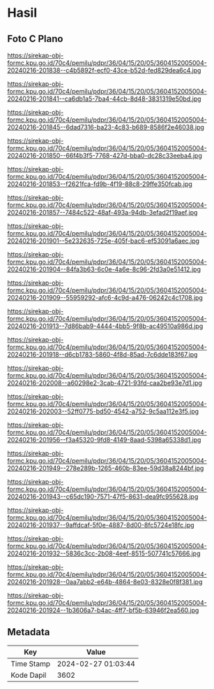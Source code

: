 # Hasil

## Foto C Plano

https://sirekap-obj-formc.kpu.go.id/70c4/pemilu/pdpr/36/04/15/20/05/3604152005004-20240216-201838--c4b5892f-ecf0-43ce-b52d-fed829dea6c4.jpg

https://sirekap-obj-formc.kpu.go.id/70c4/pemilu/pdpr/36/04/15/20/05/3604152005004-20240216-201841--ca6db1a5-7ba4-44cb-8d48-3831319e50bd.jpg

https://sirekap-obj-formc.kpu.go.id/70c4/pemilu/pdpr/36/04/15/20/05/3604152005004-20240216-201845--6dad7316-ba23-4c83-b689-8586f2e46038.jpg

https://sirekap-obj-formc.kpu.go.id/70c4/pemilu/pdpr/36/04/15/20/05/3604152005004-20240216-201850--66f4b3f5-7768-427d-bba0-dc28c33eeba4.jpg

https://sirekap-obj-formc.kpu.go.id/70c4/pemilu/pdpr/36/04/15/20/05/3604152005004-20240216-201853--f2621fca-fd9b-4f19-88c8-29ffe350fcab.jpg

https://sirekap-obj-formc.kpu.go.id/70c4/pemilu/pdpr/36/04/15/20/05/3604152005004-20240216-201857--7484c522-48af-493a-94db-3efad2f19aef.jpg

https://sirekap-obj-formc.kpu.go.id/70c4/pemilu/pdpr/36/04/15/20/05/3604152005004-20240216-201901--5e232635-725e-405f-bac6-ef53091a6aec.jpg

https://sirekap-obj-formc.kpu.go.id/70c4/pemilu/pdpr/36/04/15/20/05/3604152005004-20240216-201904--84fa3b63-6c0e-4a6e-8c96-2fd3a0e51412.jpg

https://sirekap-obj-formc.kpu.go.id/70c4/pemilu/pdpr/36/04/15/20/05/3604152005004-20240216-201909--55959292-afc6-4c9d-a476-06242c4c1708.jpg

https://sirekap-obj-formc.kpu.go.id/70c4/pemilu/pdpr/36/04/15/20/05/3604152005004-20240216-201913--7d86bab9-4444-4bb5-9f8b-ac49510a986d.jpg

https://sirekap-obj-formc.kpu.go.id/70c4/pemilu/pdpr/36/04/15/20/05/3604152005004-20240216-201918--d6cb1783-5860-4f8d-85ad-7c6dde183f67.jpg

https://sirekap-obj-formc.kpu.go.id/70c4/pemilu/pdpr/36/04/15/20/05/3604152005004-20240216-202008--a60298e2-3cab-4721-93fd-caa2be93e7d1.jpg

https://sirekap-obj-formc.kpu.go.id/70c4/pemilu/pdpr/36/04/15/20/05/3604152005004-20240216-202003--52ff0775-bd50-4542-a752-9c5aa112e3f5.jpg

https://sirekap-obj-formc.kpu.go.id/70c4/pemilu/pdpr/36/04/15/20/05/3604152005004-20240216-201956--f3a45320-9fd8-4149-8aad-5398a65338d1.jpg

https://sirekap-obj-formc.kpu.go.id/70c4/pemilu/pdpr/36/04/15/20/05/3604152005004-20240216-201949--278e289b-1265-460b-83ee-59d38a8244bf.jpg

https://sirekap-obj-formc.kpu.go.id/70c4/pemilu/pdpr/36/04/15/20/05/3604152005004-20240216-201943--c65dc190-7571-47f5-8631-dea9fc955628.jpg

https://sirekap-obj-formc.kpu.go.id/70c4/pemilu/pdpr/36/04/15/20/05/3604152005004-20240216-201937--9affdcaf-5f0e-4887-8d00-8fc5724e18fc.jpg

https://sirekap-obj-formc.kpu.go.id/70c4/pemilu/pdpr/36/04/15/20/05/3604152005004-20240216-201932--5836c3cc-2b08-4eef-8515-507741c57666.jpg

https://sirekap-obj-formc.kpu.go.id/70c4/pemilu/pdpr/36/04/15/20/05/3604152005004-20240216-201928--0aa7abb2-e64b-4864-8e03-8328e0f8f381.jpg

https://sirekap-obj-formc.kpu.go.id/70c4/pemilu/pdpr/36/04/15/20/05/3604152005004-20240216-201924--1b3606a7-b4ac-4ff7-bf5b-63946f2ea560.jpg


## Metadata

| Key        | Value               |
| ---------- | ------------------- |
| Time Stamp | 2024-02-27 01:03:44 |
| Kode Dapil | 3602                |



